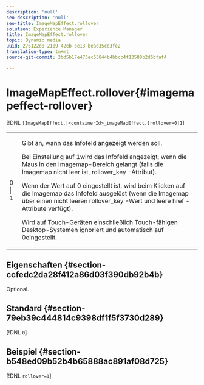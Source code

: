 ```yaml
---
description: 'null'
seo-description: 'null'
seo-title: ImageMapEffect.rollover
solution: Experience Manager
title: ImageMapEffect.rollover
topic: Dynamic media
uuid: 276122d8-2109-42eb-be13-bead35cd3fe2
translation-type: tm+mt
source-git-commit: 2bd5b17e473ec53844b4bbcb4f13580b2d6bfaf4

---
```



# ImageMapEffect.rollover{#imagemapeffect-rollover}

[!DNL `[ImageMapEffect.|<containerId>_imageMapEffect.]rollover=0|1`]

<table id="table_2671D63442B54F659C32C4A3CC61DD7C"> 
 <tbody> 
  <tr> 
   <td colname="col1"> <p><span class="codeph"> 0 | 1</span> </p> </td> 
   <td colname="col2"> <p>Gibt an, wann das Infofeld angezeigt werden soll. </p> <p>Bei Einstellung auf <span class="codeph"> 1</span>wird das Infofeld angezeigt, wenn die Maus in den Imagemap-Bereich gelangt (falls die Imagemap nicht leer ist, <span class="codeph"> rollover_key</span> -Attribut). </p> <p>Wenn der Wert auf <span class="codeph"> 0</span> eingestellt ist, wird beim Klicken auf die Imagemap das Infofeld ausgelöst (wenn die Imagemap über einen nicht leeren <span class="codeph"> rollover_key</span> -Wert und leere <span class="codeph"> href</span> -Attribute verfügt). </p> <p> Wird auf Touch-Geräten einschließlich Touch-fähigen Desktop-Systemen ignoriert und automatisch auf <span class="codeph"> 0</span>eingestellt. </p> </td> 
  </tr> 
 </tbody> 
</table>

## Eigenschaften {#section-ccfedc2da28f412a86d03f390db92b4b}

Optional.

## Standard {#section-79eb39c444814c9398df1f5f3730d289}

[!DNL `0`]

## Beispiel {#section-b548ed09b52b4b65888ac891af08d725}

[!DNL `rollover=1`]
